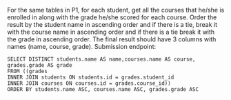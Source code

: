 For the same tables in P1, for each student, get all the courses that he/she is enrolled in along with the grade he/she scored for each course.
Order the result by the student name in ascending order and if there is a tie, break it with the course name in ascending order and
if there is a tie break it with the grade in ascending order. The final result should have 3 columns with names (name, course, grade).
Submission endpoint:
```
SELECT DISTINCT students.name AS name,courses.name AS course, grades.grade AS grade 
FROM ((grades
INNER JOIN students ON students.id = grades.student_id
INNER JOIN courses ON courses.id = grades.course_id))
ORDER BY students.name ASC, courses.name ASC, grades.grade ASC
```

